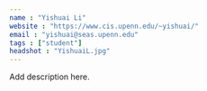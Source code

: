 ```yaml
---
name : "Yishuai Li"
website : "https://www.cis.upenn.edu/~yishuai/"
email : "yishuai@seas.upenn.edu"
tags : ["student"]
headshot : "YishuaiL.jpg"
---
```

Add description here.
